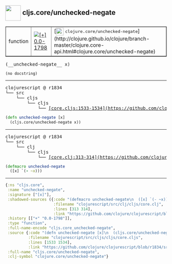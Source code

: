 ## <img width="48px" valign="middle" src="http://i.imgur.com/Hi20huC.png"> cljs.core/unchecked-negate

 <table border="1">
<tr>
<td>function</td>
<td><a href="https://github.com/cljsinfo/api-refs/tree/0.0-1798"><img valign="middle" alt="[+] 0.0-1798" src="https://img.shields.io/badge/+-0.0--1798-lightgrey.svg"></a> </td>
<td>
[<img height="24px" valign="middle" src="http://i.imgur.com/1GjPKvB.png"> <samp>clojure.core/unchecked-negate</samp>](http://clojure.github.io/clojure/branch-master/clojure.core-api.html#clojure.core/unchecked-negate)
</td>
</tr>
</table>

 <samp>
(__unchecked-negate__ x)<br>
</samp>

```
(no docstring)
```

---

 <pre>
clojurescript @ r1834
└── src
    └── cljs
        └── cljs
            └── <ins>[core.cljs:1533-1534](https://github.com/clojure/clojurescript/blob/r1834/src/cljs/cljs/core.cljs#L1533-L1534)</ins>
</pre>

```clj
(defn unchecked-negate [x]
  (cljs.core/unchecked-negate x))
```


---

 <pre>
clojurescript @ r1834
└── src
    └── clj
        └── cljs
            └── <ins>[core.clj:313-314](https://github.com/clojure/clojurescript/blob/r1834/src/clj/cljs/core.clj#L313-L314)</ins>
</pre>

```clj
(defmacro unchecked-negate
  ([x] `(- ~x)))
```

---

```clj
{:ns "cljs.core",
 :name "unchecked-negate",
 :signature ["[x]"],
 :shadowed-sources ({:code "(defmacro unchecked-negate\n  ([x] `(- ~x)))",
                     :filename "clojurescript/src/clj/cljs/core.clj",
                     :lines [313 314],
                     :link "https://github.com/clojure/clojurescript/blob/r1834/src/clj/cljs/core.clj#L313-L314"}),
 :history [["+" "0.0-1798"]],
 :type "function",
 :full-name-encode "cljs.core_unchecked-negate",
 :source {:code "(defn unchecked-negate [x]\n  (cljs.core/unchecked-negate x))",
          :filename "clojurescript/src/cljs/cljs/core.cljs",
          :lines [1533 1534],
          :link "https://github.com/clojure/clojurescript/blob/r1834/src/cljs/cljs/core.cljs#L1533-L1534"},
 :full-name "cljs.core/unchecked-negate",
 :clj-symbol "clojure.core/unchecked-negate"}

```
